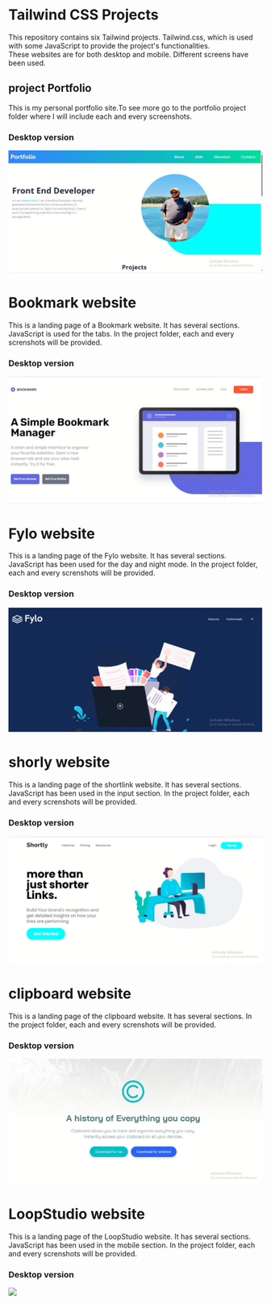 # Tailwind CSS Projects
This repository contains six Tailwind projects. Tailwind.css, which is used  with some JavaScript to provide the project's functionalities. <br>
These websites are for both desktop and mobile. Different screens have been used.

## project Portfolio
This is my personal portfolio site.To see more go to the portfolio project folder where I will include each and every screenshots. 
### Desktop version
<img src="all-project-assets/portfolio/portfolio_desktop.JPG">

# Bookmark website
This is a landing page of a Bookmark website. It has several sections. JavaScript is used for the tabs. In the project folder, each and every screnshots will be provided.

### Desktop version
<img src="all-project-assets/bookmark/images/bookmark_desktop.JPG">

# Fylo website
This is a landing page of the Fylo website. It has several sections. JavaScript has been used for the day and night mode. In the project folder, each and every screnshots will be provided.

### Desktop version
<img src="all-project-assets/fylo/images/Fylo_desktop.JPG">

# shorly website
This is a landing page of the shortlink website. It has several sections. JavaScript has been used in the input section.  In the project folder, each and every screnshots will be provided.

### Desktop version
<img src="all-project-assets/shortly/images/shortly_desktop.JPG">

# clipboard website
This is a landing page of the clipboard website. It has several sections. In the project folder, each and every screnshots will be provided.

### Desktop version
<img src="all-project-assets/clipboard/images/clipboard_desktop.JPG">


# LoopStudio website
This is a landing page of the LoopStudio website. It has several sections. JavaScript has been used in the mobile section. In the project folder, each and every screnshots will be provided.

### Desktop version
<img src="all-project-assets/shortly/loopstudios/loopstuido_desktop.JPG">
